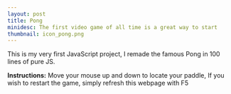 ```yaml
---
layout: post
title: Pong
minidesc: The first video game of all time is a great way to start
thumbnail: icon_pong.png
---
```


This is my very first JavaScript project, I remade the famous Pong in 100 lines of pure JS.

**Instructions:**
Move your mouse up and down to locate your paddle, If you wish to restart the game, simply refresh this webpage with F5

<canvas id="gc" width="640" height="480"></canvas>
<script src="/assets/js/pong.js"></script>

